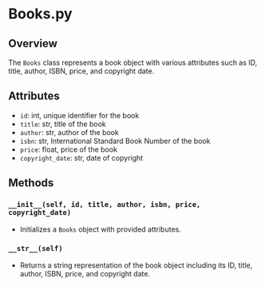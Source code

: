 # Books.py

## Overview
The `Books` class represents a book object with various attributes such as ID, title, author, ISBN, price, and copyright date.

## Attributes
- `id`: int, unique identifier for the book
- `title`: str, title of the book
- `author`: str, author of the book
- `isbn`: str, International Standard Book Number of the book
- `price`: float, price of the book
- `copyright_date`: str, date of copyright

## Methods
### `__init__(self, id, title, author, isbn, price, copyright_date)`
- Initializes a `Books` object with provided attributes.

### `__str__(self)`
- Returns a string representation of the book object including its ID, title, author, ISBN, price, and copyright date.

